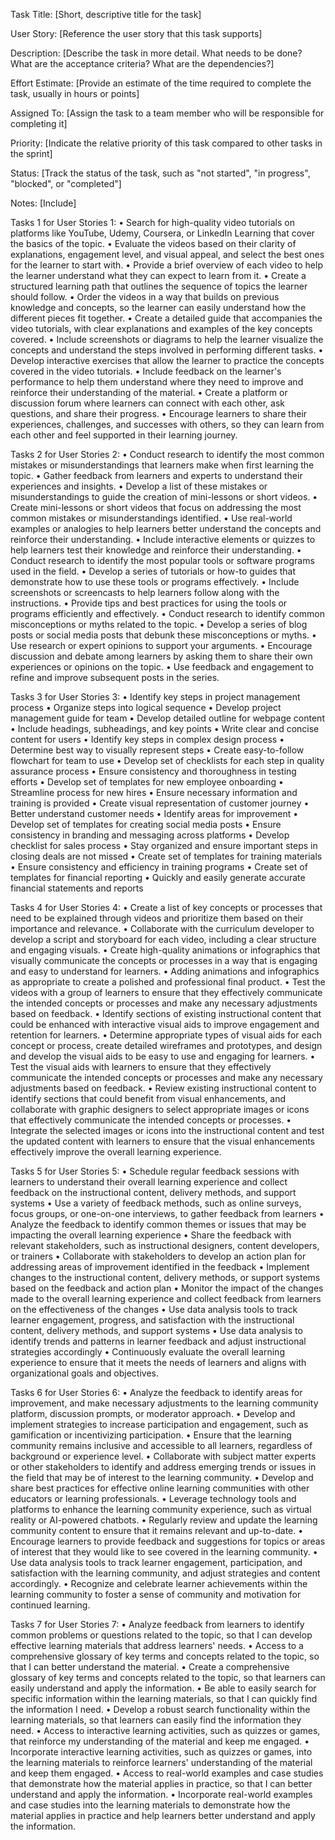 Task Title: [Short, descriptive title for the task]

User Story: [Reference the user story that this task supports]

Description: [Describe the task in more detail. What needs to be done? What are the acceptance criteria? What are the dependencies?]

Effort Estimate: [Provide an estimate of the time required to complete the task, usually in hours or points]

Assigned To: [Assign the task to a team member who will be responsible for completing it]

Priority: [Indicate the relative priority of this task compared to other tasks in the sprint]

Status: [Track the status of the task, such as "not started", "in progress", "blocked", or "completed"]

Notes: [Include]

Tasks 1 for User Stories 1:
•	Search for high-quality video tutorials on platforms like YouTube, Udemy, Coursera, or LinkedIn Learning that cover the basics of the topic.
•	Evaluate the videos based on their clarity of explanations, engagement level, and visual appeal, and select the best ones for the learner to start with.
•	Provide a brief overview of each video to help the learner understand what they can expect to learn from it.
•	Create a structured learning path that outlines the sequence of topics the learner should follow.
•	Order the videos in a way that builds on previous knowledge and concepts, so the learner can easily understand how the different pieces fit together.
•	Create a detailed guide that accompanies the video tutorials, with clear explanations and examples of the key concepts covered.
•	Include screenshots or diagrams to help the learner visualize the concepts and understand the steps involved in performing different tasks.
•	Develop interactive exercises that allow the learner to practice the concepts covered in the video tutorials.
•	Include feedback on the learner's performance to help them understand where they need to improve and reinforce their understanding of the material.
•	Create a platform or discussion forum where learners can connect with each other, ask questions, and share their progress.
•	Encourage learners to share their experiences, challenges, and successes with others, so they can learn from each other and feel supported in their learning journey.

Tasks 2 for User Stories 2:
•	Conduct research to identify the most common mistakes or misunderstandings that learners make when first learning the topic.
•	Gather feedback from learners and experts to understand their experiences and insights.
•	Develop a list of these mistakes or misunderstandings to guide the creation of mini-lessons or short videos.
•	Create mini-lessons or short videos that focus on addressing the most common mistakes or misunderstandings identified.
•	Use real-world examples or analogies to help learners better understand the concepts and reinforce their understanding.
•	Include interactive elements or quizzes to help learners test their knowledge and reinforce their understanding.
•	Conduct research to identify the most popular tools or software programs used in the field.
•	Develop a series of tutorials or how-to guides that demonstrate how to use these tools or programs effectively.
•	Include screenshots or screencasts to help learners follow along with the instructions.
•	Provide tips and best practices for using the tools or programs efficiently and effectively.
•	Conduct research to identify common misconceptions or myths related to the topic.
•	Develop a series of blog posts or social media posts that debunk these misconceptions or myths.
•	Use research or expert opinions to support your arguments.
•	Encourage discussion and debate among learners by asking them to share their own experiences or opinions on the topic.
•	Use feedback and engagement to refine and improve subsequent posts in the series.

Tasks 3 for User Stories 3:
•	Identify key steps in project management process
•	Organize steps into logical sequence
•	Develop project management guide for team
•	Develop detailed outline for webpage content
•	Include headings, subheadings, and key points
•	Write clear and concise content for users
•	Identify key steps in complex design process
•	Determine best way to visually represent steps
•	Create easy-to-follow flowchart for team to use
•	Develop set of checklists for each step in quality assurance process
•	Ensure consistency and thoroughness in testing efforts
•	Develop set of templates for new employee onboarding
•	Streamline process for new hires
•	Ensure necessary information and training is provided
•	Create visual representation of customer journey
•	Better understand customer needs
•	Identify areas for improvement
•	Develop set of templates for creating social media posts
•	Ensure consistency in branding and messaging across platforms
•	Develop checklist for sales process
•	Stay organized and ensure important steps in closing deals are not missed
•	Create set of templates for training materials
•	Ensure consistency and efficiency in training programs
•	Create set of templates for financial reporting
•	Quickly and easily generate accurate financial statements and reports

Tasks 4 for User Stories 4:
• Create a list of key concepts or processes that need to be explained through videos and prioritize them based on their importance and relevance.
• Collaborate with the curriculum developer to develop a script and storyboard for each video, including a clear structure and engaging visuals.
• Create high-quality animations or infographics that visually communicate the concepts or processes in a way that is engaging and easy to understand for learners.
• Adding animations and infographics as appropriate to create a polished and professional final product.
• Test the videos with a group of learners to ensure that they effectively communicate the intended concepts or processes and make any necessary adjustments based on feedback.
• Identify sections of existing instructional content that could be enhanced with interactive visual aids to improve engagement and retention for learners.
• Determine appropriate types of visual aids for each concept or process, create detailed wireframes and prototypes, and design and develop the visual aids to be easy to use and engaging for learners.
• Test the visual aids with learners to ensure that they effectively communicate the intended concepts or processes and make any necessary adjustments based on feedback.
• Review existing instructional content to identify sections that could benefit from visual enhancements, and collaborate with graphic designers to select appropriate images or icons that effectively communicate the intended concepts or processes.
• Integrate the selected images or icons into the instructional content and test the updated content with learners to ensure that the visual enhancements effectively improve the overall learning experience.

Tasks 5 for User Stories 5:
• Schedule regular feedback sessions with learners to understand their overall learning experience and collect feedback on the instructional content, delivery methods, and support systems
• Use a variety of feedback methods, such as online surveys, focus groups, or one-on-one interviews, to gather feedback from learners
• Analyze the feedback to identify common themes or issues that may be impacting the overall learning experience
• Share the feedback with relevant stakeholders, such as instructional designers, content developers, or trainers
• Collaborate with stakeholders to develop an action plan for addressing areas of improvement identified in the feedback
• Implement changes to the instructional content, delivery methods, or support systems based on the feedback and action plan
• Monitor the impact of the changes made to the overall learning experience and collect feedback from learners on the effectiveness of the changes
• Use data analysis tools to track learner engagement, progress, and satisfaction with the instructional content, delivery methods, and support systems
• Use data analysis to identify trends and patterns in learner feedback and adjust instructional strategies accordingly
• Continuously evaluate the overall learning experience to ensure that it meets the needs of learners and aligns with organizational goals and objectives.

Tasks 6 for User Stories 6:
• Analyze the feedback to identify areas for improvement, and make necessary adjustments to the learning community platform, discussion prompts, or moderator approach.
• Develop and implement strategies to increase participation and engagement, such as gamification or incentivizing participation.
• Ensure that the learning community remains inclusive and accessible to all learners, regardless of background or experience level.
• Collaborate with subject matter experts or other stakeholders to identify and address emerging trends or issues in the field that may be of interest to the learning community.
• Develop and share best practices for effective online learning communities with other educators or learning professionals.
• Leverage technology tools and platforms to enhance the learning community experience, such as virtual reality or AI-powered chatbots.
• Regularly review and update the learning community content to ensure that it remains relevant and up-to-date.
• Encourage learners to provide feedback and suggestions for topics or areas of interest that they would like to see covered in the learning community.
• Use data analysis tools to track learner engagement, participation, and satisfaction with the learning community, and adjust strategies and content accordingly.
• Recognize and celebrate learner achievements within the learning community to foster a sense of community and motivation for continued learning.

Tasks 7 for User Stories 7:
• Analyze feedback from learners to identify common problems or questions related to the topic, so that I can develop effective learning materials that address learners' needs.
• Access to a comprehensive glossary of key terms and concepts related to the topic, so that I can better understand the material.
• Create a comprehensive glossary of key terms and concepts related to the topic, so that learners can easily understand and apply the information.
• Be able to easily search for specific information within the learning materials, so that I can quickly find the information I need.
• Develop a robust search functionality within the learning materials, so that learners can easily find the information they need.
• Access to interactive learning activities, such as quizzes or games, that reinforce my understanding of the material and keep me engaged.
• Incorporate interactive learning activities, such as quizzes or games, into the learning materials to reinforce learners' understanding of the material and keep them engaged.
• Access to real-world examples and case studies that demonstrate how the material applies in practice, so that I can better understand and apply the information.
• Incorporate real-world examples and case studies into the learning materials to demonstrate how the material applies in practice and help learners better understand and apply the information.
